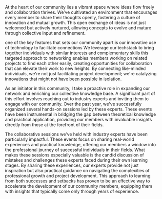 At the heart of our community lies a vibrant space where ideas flow freely and collaboration thrives. We've cultivated an environment that encourages every member to share their thoughts openly, fostering a culture of innovation and mutual growth. This open exchange of ideas is not just welcomed but actively nurtured, allowing concepts to evolve and mature through collective input and refinement.

one of the key features that sets our community apart is our innovative use of technology to facilitate connections  We leverage our techstack to bring together individuals with similar interests and complementary skills this targeted approach to networking enables members working on related projects to find each other easily, creating opportunities for collaboration that can elevate their work to new heights. By connecting like-minded individuals, we're not just facilitating project development; we're catalyzing innovations that might not have been possible in isolation.

As an initiator in this community, I take a proactive role in expanding our network and enriching our collective knowledge base. A significant part of this effort involves reaching out to industry experts and inviting them to engage with our community. Over the past year, we've successfully organized several hands-on sessions led by these experts. These events have been instrumental in bridging the gap between theoretical knowledge and practical application, providing our members with invaluable insights directly from those at the forefront of their fields.

The collaborative sessions we've held with industry experts have been particularly impactful. These events focus on sharing real-world experiences and practical knowledge, offering our members a window into the professional journey of successful individuals in their fields. What makes these sessions especially valuable is the candid discussion of mistakes and challenges these experts faced during their own learning stages. By sharing these experiences, our experts provide not just inspiration but also practical guidance on navigating the complexities of professional growth and project development. This approach to learning from both successes and setbacks has proven to be an effective way to accelerate the development of our community members, equipping them with insights that typically come only through years of experience.